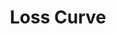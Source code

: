 ---
title: "Loss Curve"

categories: ['']

tags: ['Loss', 'Curve']

arabic: ['منحني الخطأ']

publishers: ['معجم مصطلحات التعلم الآلي والتعلم العميق وعلم البيانات']

types: "word"

slug: ""
---